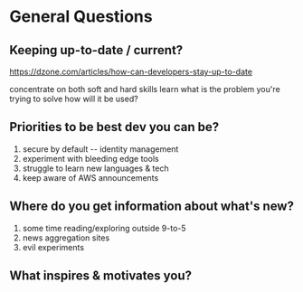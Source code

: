 # General Questions

## Keeping up-to-date / current?
https://dzone.com/articles/how-can-developers-stay-up-to-date

concentrate on both soft and hard skills
learn what is the problem you're trying to solve
how will it be used?

## Priorities to be best dev you can be?
1. secure by default -- identity management
2. experiment with bleeding edge tools
3. struggle to learn new languages & tech
4. keep aware of AWS announcements

## Where do you get information about what's new?
1. some time reading/exploring outside 9-to-5
2. news aggregation sites
3. evil experiments

## What inspires & motivates you?
